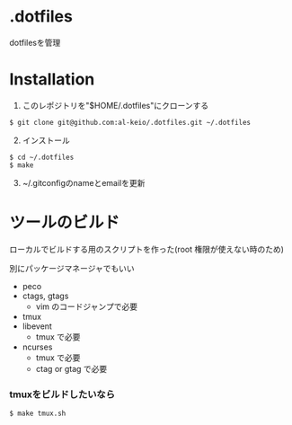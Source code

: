 # .dotfiles
dotfilesを管理

# Installation

1. このレポジトリを"$HOME/.dotfiles"にクローンする
  ```
  $ git clone git@github.com:al-keio/.dotfiles.git ~/.dotfiles
  ```
2. インストール
  ```
  $ cd ~/.dotfiles
  $ make
  ```
3. ~/.gitconfigのnameとemailを更新

# ツールのビルド
ローカルでビルドする用のスクリプトを作った(root 権限が使えない時のため)

別にパッケージマネージャでもいい
- peco
- ctags, gtags
  - vim のコードジャンプで必要
- tmux
- libevent
  - tmux で必要
- ncurses
  - tmux で必要
  - ctag or gtag で必要

### tmuxをビルドしたいなら
```
$ make tmux.sh
```

